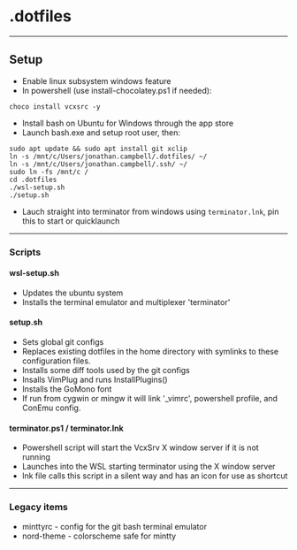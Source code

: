 # .dotfiles
___
## Setup
* Enable linux subsystem windows feature
* In powershell (use install-chocolatey.ps1 if needed):
```
choco install vcxsrc -y
```
* Install bash on Ubuntu for Windows through the app store
* Launch bash.exe and setup root user, then:
```
sudo apt update && sudo apt install git xclip
ln -s /mnt/c/Users/jonathan.campbell/.dotfiles/ ~/
ln -s /mnt/c/Users/jonathan.campbell/.ssh/ ~/
sudo ln -fs /mnt/c /
cd .dotfiles
./wsl-setup.sh
./setup.sh
```
* Lauch straight into terminator from windows using `terminator.lnk`, pin this to start or quicklaunch
---
### Scripts
#### wsl-setup.sh
* Updates the ubuntu system
* Installs the terminal emulator and multiplexer 'terminator'

#### setup.sh
* Sets global git configs
* Replaces existing dotfiles in the home directory with symlinks to these configuration files.
* Installs some diff tools used by the git configs
* Insalls VimPlug and runs InstallPlugins()
* Installs the GoMono font
* If run from cygwin or mingw it will link '_vimrc', powershell profile, and ConEmu config.

#### terminator.ps1 / terminator.lnk
* Powershell script will start the VcxSrv X window server if it is not running
* Launches into the WSL starting terminator using the X window server
* lnk file calls this script in a silent way and has an icon for use as shortcut
---
### Legacy items
* minttyrc - config for the git bash terminal emulator
* nord-theme - colorscheme safe for mintty
